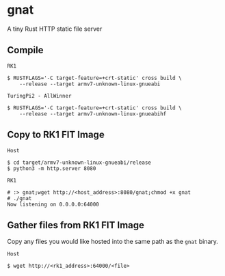 # gnat
A tiny Rust HTTP static file server

## Compile
`RK1`
```
$ RUSTFLAGS='-C target-feature=+crt-static' cross build \
    --release --target armv7-unknown-linux-gnueabi
```

`TuringPi2 - AllWinner`
```
$ RUSTFLAGS='-C target-feature=+crt-static' cross build \
    --release --target armv7-unknown-linux-gnueabihf
```

## Copy to RK1 FIT Image
`Host`
```
$ cd target/armv7-unknown-linux-gnueabi/release
$ python3 -m http.server 8080
```

`RK1`
```
# :> gnat;wget http://<host_address>:8080/gnat;chmod +x gnat
# ./gnat
Now listening on 0.0.0.0:64000
```

## Gather files from RK1 FIT Image

Copy any files you would like hosted into the same path as the `gnat` binary.

`Host`
```
$ wget http://<rk1_address>:64000/<file>
```